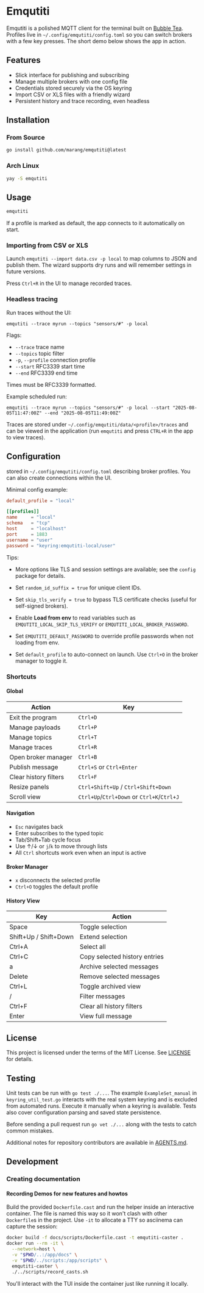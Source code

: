 # Emqutiti

Emqutiti is a polished MQTT client for the terminal built on
[Bubble Tea](https://github.com/charmbracelet/bubbletea). Profiles live in
`~/.config/emqutiti/config.toml` so you can switch brokers with a few key presses. The
short demo below shows the app in action.

## Features

- Slick interface for publishing and subscribing
- Manage multiple brokers with one config file
- Credentials stored securely via the OS keyring
- Import CSV or XLS files with a friendly wizard
- Persistent history and trace recording, even headless

## Installation
### From Source
```bash
go install github.com/marang/emqutiti@latest
```

### Arch Linux
```bash
yay -S emqutiti
```

## Usage

```bash
emqutiti
```

If a profile is marked as default, the app connects to it automatically on start.

### Importing from CSV or XLS

Launch `emqutiti --import data.csv -p local` to map columns to JSON and publish them. The wizard supports dry runs and will remember settings in future versions.

Press `Ctrl+R` in the UI to manage recorded traces.

### Headless tracing

Run traces without the UI:

```
emqutiti --trace myrun --topics "sensors/#" -p local
```

Flags:

- `--trace` trace name
- `--topics` topic filter
- `-p`, `--profile` connection profile
- `--start` RFC3339 start time
- `--end` RFC3339 end time

Times must be RFC3339 formatted.

Example scheduled run:

```
emqutiti --trace myrun --topics "sensors/#" -p local --start "2025-08-05T11:47:00Z" --end "2025-08-05T11:49:00Z"
```

Traces are stored under `~/.config/emqutiti/data/<profile>/traces` and can
be viewed in the application (run `emqutiti` and press `CTRL+R` in the app
to view traces).

## Configuration
stored in `~/.config/emqutiti/config.toml` describing broker profiles. You can also create connections within the UI.

Minimal config example:

```toml
default_profile = "local"

[[profiles]]
name     = "local"
schema   = "tcp"
host     = "localhost"
port     = 1883
username = "user"
password = "keyring:emqutiti-local/user"
```

Tips:
- More options like TLS and session settings are available; see the `config` package for details.
- Set `random_id_suffix = true` for unique client IDs.
- Set `skip_tls_verify = true` to bypass TLS certificate checks (useful for self-signed brokers).
- Enable **Load from env** to read variables such as `EMQUTITI_LOCAL_SKIP_TLS_VERIFY` or `EMQUTITI_LOCAL_BROKER_PASSWORD`.

- Set `EMQUTITI_DEFAULT_PASSWORD` to override profile passwords when not loading from env.
- Set `default_profile` to auto-connect on launch. Use `Ctrl+O` in the broker manager to toggle it.

### Shortcuts

#### Global

| Action | Key |
| --- | --- |
| Exit the program | `Ctrl+D` |
| Manage payloads | `Ctrl+P` |
| Manage topics | `Ctrl+T` |
| Manage traces | `Ctrl+R` |
| Open broker manager | `Ctrl+B` |
| Publish message | `Ctrl+S` or `Ctrl+Enter` |
| Clear history filters | `Ctrl+F` |
| Resize panels | `Ctrl+Shift+Up` / `Ctrl+Shift+Down` |
| Scroll view | `Ctrl+Up`/`Ctrl+Down` or `Ctrl+K`/`Ctrl+J` |

#### Navigation

- `Esc` navigates back
- Enter subscribes to the typed topic
- Tab/Shift+Tab cycle focus
- Use ↑/↓ or `j`/`k` to move through lists
- All `Ctrl` shortcuts work even when an input is active

#### Broker Manager

- `x` disconnects the selected profile
- `Ctrl+O` toggles the default profile

#### History View

| Key | Action |
| --- | ------ |
| Space | Toggle selection |
| Shift+Up / Shift+Down | Extend selection |
| Ctrl+A | Select all |
| Ctrl+C | Copy selected history entries |
| a | Archive selected messages |
| Delete | Remove selected messages |
| Ctrl+L | Toggle archived view |
| / | Filter messages |
| Ctrl+F | Clear all history filters |
| Enter | View full message |

## License

This project is licensed under the terms of the MIT License. See [LICENSE](LICENSE) for details.

## Testing

Unit tests can be run with `go test ./...`. The example `ExampleSet_manual` in
`keyring_util_test.go` interacts with the real system keyring and is excluded
from automated runs. Execute it manually when a keyring is available.
Tests also cover configuration parsing and saved state persistence.

Before sending a pull request run `go vet ./...` along with the tests to catch
common mistakes.

Additional notes for repository contributors are available in [AGENTS.md](AGENTS.md).

## Development

### Creating documentation

#### Recording Demos for new features and howtos

Build the provided `Dockerfile.cast` and run the helper inside
an interactive container. The file is named this way so it won't
clash with other `Dockerfile`s in the project. Use `-it` to allocate
a TTY so asciinema can capture the session:

```bash
docker build -f docs/scripts/Dockerfile.cast -t emqutiti-caster .
docker run --rm -it \
  --network=host \
  -v "$PWD/..:/app/docs" \
  -v "$PWD/../scripts:/app/scripts" \
  emqutiti-caster \
  ./../scripts/record_casts.sh
```
You'll interact with the TUI inside the container just like running it locally.
